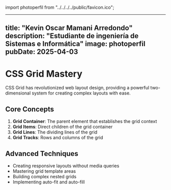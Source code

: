 [ import photoperfil from "../../../../public/img/portafolio1.png"; ]: #
import photoperfil from "../../../../public/favicon.ico";

---
title: "Kevin Oscar Mamani Arredondo"
description: "Estudiante de ingeniería de Sistemas e Informática"
image: photoperfil
pubDate: 2025-04-03
---

# CSS Grid Mastery

CSS Grid has revolutionized web layout design, providing a powerful two-dimensional system for creating complex layouts with ease.

## Core Concepts

1. **Grid Container**: The parent element that establishes the grid context
2. **Grid Items**: Direct children of the grid container
3. **Grid Lines**: The dividing lines of the grid
4. **Grid Tracks**: Rows and columns of the grid

## Advanced Techniques

- Creating responsive layouts without media queries
- Mastering grid template areas
- Building complex nested grids
- Implementing auto-fit and auto-fill
